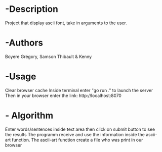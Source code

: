 # -Description 
Project that display ascii font, take in arguments to the user.

# -Authors
Boyere Grégory, Samson Thibault & Kenny

# -Usage
Clear browser cache
Inside terminal enter "go run ." to launch the server
Then in your browser enter the link: http://localhost:8070

# - Algorithm
Enter words/sentences inside text area then click on submit button to see the results
The programm receive and use the information inside the ascii-art function.
The ascii-art function create a file who was print in our browser
